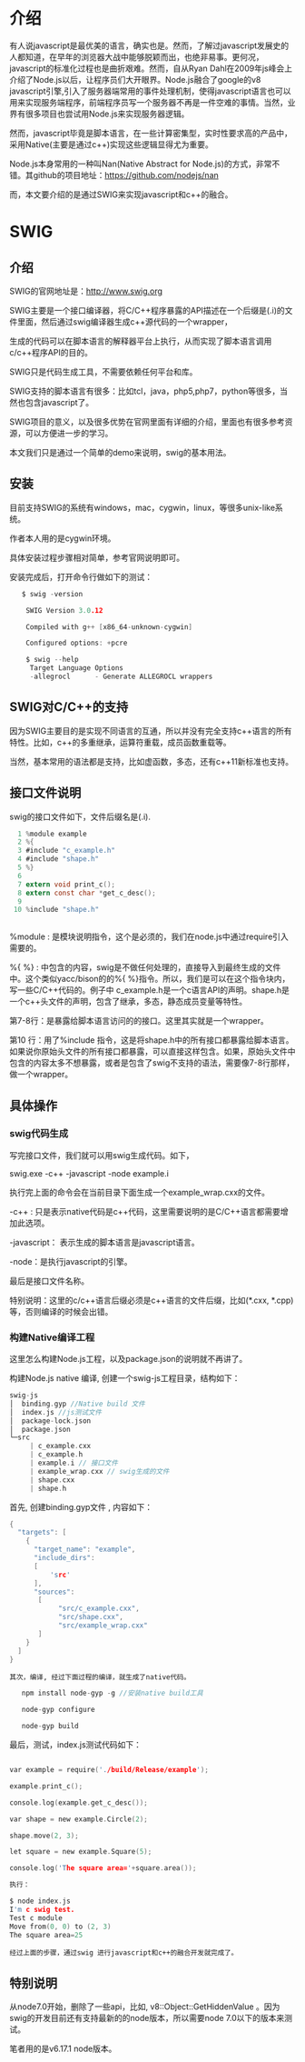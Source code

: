 # 介绍

   有人说javascript是最优美的语言，确实也是。然而，了解过javascript发展史的人都知道，在早年的浏览器大战中能够脱颖而出，也绝非易事。更何况，javascript的标准化过程也是曲折艰难。然而，自从Ryan Dahl在2009年js峰会上介绍了Node.js以后，让程序员们大开眼界。Node.js融合了google的v8 javascript引擎,引入了服务器端常用的事件处理机制，使得javascript语言也可以用来实现服务端程序，前端程序员写一个服务器不再是一件空难的事情。当然，业界有很多项目也尝试用Node.js来实现服务器逻辑。

   然而，javascript毕竟是脚本语言，在一些计算密集型，实时性要求高的产品中，采用Native(主要是通过c++)实现这些逻辑显得尤为重要。

   Node.js本身常用的一种叫Nan(Native Abstract for Node.js)的方式，非常不错。其github的项目地址：https://github.com/nodejs/nan

   而，本文要介绍的是通过SWIG来实现javascript和c++的融合。

# SWIG

## 介绍

   SWIG的官网地址是：http://www.swig.org

   SWIG主要是一个接口编译器，将C/C++程序暴露的API描述在一个后缀是(.i)的文件里面，然后通过swig编译器生成c++源代码的一个wrapper，
  
   生成的代码可以在脚本语言的解释器平台上执行，从而实现了脚本语言调用c/c++程序API的目的。

   SWIG只是代码生成工具，不需要依赖任何平台和库。

   SWIG支持的脚本语言有很多：比如tcl，java，php5,php7，python等很多，当然也包含javascript了。

   SWIG项目的意义，以及很多优势在官网里面有详细的介绍，里面也有很多参考资源，可以方便进一步的学习。

   本文我们只是通过一个简单的demo来说明，swig的基本用法。

## 安装

   目前支持SWIG的系统有windows，mac，cygwin，linux，等很多unix-like系统。

   作者本人用的是cygwin环境。

   具体安装过程步骤相对简单，参考官网说明即可。

   安装完成后，打开命令行做如下的测试：

```c
   $ swig -version

    SWIG Version 3.0.12

    Compiled with g++ [x86_64-unknown-cygwin]

    Configured options: +pcre

    $ swig --help
     Target Language Options
     -allegrocl      - Generate ALLEGROCL wrappers
```

## SWIG对C/C++的支持

   因为SWIG主要目的是实现不同语言的互通，所以并没有完全支持c++语言的所有特性。比如，c++的多重继承，运算符重载，成员函数重载等。

   当然，基本常用的语法都是支持，比如虚函数，多态，还有c++11新标准也支持。

## 接口文件说明

   swig的接口文件如下，文件后缀名是(.i).

```c
  1 %module example
  2 %{
  3 #include "c_example.h"
  4 #include "shape.h"
  5 %}
  6
  7 extern void print_c();
  8 extern const char *get_c_desc();
  9
 10 %include "shape.h"
  
```

  %module : 是模块说明指令，这个是必须的，我们在node.js中通过require引入需要的。

  %{ %} : 中包含的内容，swig是不做任何处理的，直接导入到最终生成的文件中。这个类似yacc/bison的的%{ %}指令。所以，我们是可以在这个指令块内，写一些C/C++代码的。例子中 c_example.h是一个c语言API的声明。shape.h是一个c++头文件的声明，包含了继承，多态，静态成员变量等特性。

   第7-8行：是暴露给脚本语言访问的的接口。这里其实就是一个wrapper。

   第10 行：用了%include 指令，这是将shape.h中的所有接口都暴露给脚本语言。如果说你原始头文件的所有接口都暴露，可以直接这样包含。如果，原始头文件中包含的内容太多不想暴露，或者是包含了swig不支持的语法，需要像7-8行那样，做一个wrapper。

## 具体操作

### swig代码生成

   写完接口文件，我们就可以用swig生成代码。如下，

   swig.exe -c++ -javascript -node example.i

   执行完上面的命令会在当前目录下面生成一个example_wrap.cxx的文件。

   -c++ : 只是表示native代码是c++代码，这里需要说明的是C/C++语言都需要增加此选项。

   -javascript： 表示生成的脚本语言是javascript语言。

   -node：是执行javascript的引擎。

   最后是接口文件名称。

   特别说明：这里的c/c++语言后缀必须是c++语言的文件后缀，比如(*.cxx, *.cpp)等，否则编译的时候会出错。

### 构建Native编译工程

   这里怎么构建Node.js工程，以及package.json的说明就不再讲了。
   
   构建Node.js native 编译, 创建一个swig-js工程目录，结构如下：

```c
swig-js
│  binding.gyp //Native build 文件
│  index.js //js测试文件
│  package-lock.json
│  package.json
└─src
     | c_example.cxx
     | c_example.h
     | example.i // 接口文件
     | example_wrap.cxx // swig生成的文件
     | shape.cxx
     | shape.h
```

   首先, 创建binding.gyp文件 , 内容如下：

```c
{
  "targets": [
    {
      "target_name": "example",
      "include_dirs":
      [
          'src'
      ],
      "sources":
       [
            "src/c_example.cxx",
            "src/shape.cxx",
            "src/example_wrap.cxx"
       ]
    }
  ]
}
```

    其次，编译, 经过下面过程的编译，就生成了native代码。

```c
   npm install node-gyp -g //安装native build工具

   node-gyp configure

   node-gyp build
```

   最后，测试，index.js测试代码如下：

```c

var example = require('./build/Release/example');

example.print_c();

console.log(example.get_c_desc());

var shape = new example.Circle(2);

shape.move(2, 3);

let square = new example.Square(5);

console.log('The square area='+square.area());

执行：

$ node index.js
I'm c swig test.
Test c module
Move from(0, 0) to (2, 3)
The square area=25
```  

    经过上面的步骤，通过swig 进行javascript和c++的融合开发就完成了。

## 特别说明

   从node7.0开始，删除了一些api，比如, v8::Object::GetHiddenValue 。因为swig的开发目前还有支持最新的的node版本，所以需要node 7.0以下的版本来测试。

   笔者用的是v6.17.1 node版本。


